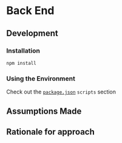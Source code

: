 # Back End

## Development

### Installation

```
npm install
```

### Using the Environment

Check out the [`package.json`](package.json) `scripts` section

## Assumptions Made

## Rationale for approach
